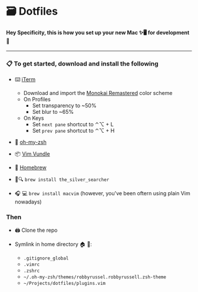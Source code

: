 # 🗃 Dotfiles 

#### Hey Specificity, this is how you set up your new Mac ✨🖥 for development 💼

---

### 📋 To get started, download and install the following

- ⌨️ [iTerm](https://www.iterm2.com/downloads.html)
  - Download and import the [Monokai Remastered](https://raw.githubusercontent.com/mbadolato/iTerm2-Color-Schemes/master/schemes/Monokai%20Remastered.itermcolors) color scheme
  - On Profiles
    - Set transparency to ~50%
    - Set blur to ~65%
  - On Keys
    - Set `next pane` shortcut to ⌃⌥ + L
    - Set `prev pane` shortcut to ⌃⌥ + H

- 💅 [oh-my-zsh](https://github.com/robbyrussell/oh-my-zsh) 

- 📦 [Vim Vundle](https://github.com/VundleVim/Vundle.vim)

- 🍺 [Homebrew](https://brew.sh/)

- 🥈🔍 `brew install the_silver_searcher`

- 🎧 💻 `brew install macvim` (however, you've been oftern using plain Vim nowadays)

### Then

- 🖨 Clone the repo

- Symlink in home directory 🏠 📂:
  - `.gitignore_global`
  - `.vimrc`
  - `.zshrc`
  - `~/.oh-my-zsh/themes/robbyrussel.robbyrussell.zsh-theme`
  - `~/Projects/dotfiles/plugins.vim`
